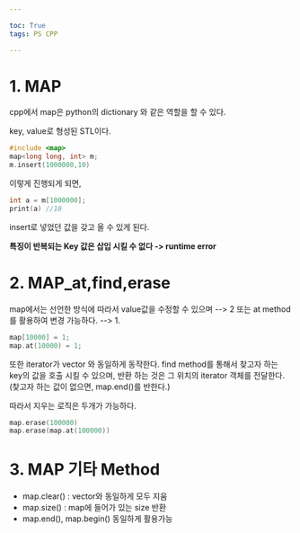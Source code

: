 ```yaml
---

toc: True
tags: PS CPP

---
```


# 1. MAP

cpp에서 map은 python의 dictionary 와 같은 역할을 할 수 있다.

key, value로 형성된 STL이다. 

```cpp
#include <map>
map<long long, int> m;
m.insert(1000000,10)
```

이렇게 진행되게 되면, 

```cpp
int a = m[1000000];
print(a) //10
```

insert로 넣었던 값을 갖고 올 수 있게 된다.

**특징이 반복되는 Key 값은 삽입 시킬 수 없다 -> runtime error**


# 2. MAP_at,find,erase

map에서는 선언한 방식에 따라서 value값을 수정할 수 있으며 --> 2
또는 at method를 활용하여 변경 가능하다. --> 1.

```cpp
map[10000] = 1;
map.at(10000) = 1;
```

또한 iterator가 vector 와 동일하게 동작한다.
find method를 통해서 찾고자 하는 key의 값을 호출 시킬 수 있으며, 
반환 하는 것은 그 위치의 iterator 객체를 전달한다.
(찾고자 하는 값이 없으면, map.end()를 반한다.)

따라서 
지우는 로직은 두개가 가능하다.

```cpp
map.erase(100000)
map.erase(map.at(100000))
```

# 3. MAP 기타 Method 
- map.clear() : vector와 동일하게 모두 지움
- map.size() : map에 들어가 있는 size 반환
- map.end(), map.begin() 동일하게 활용가능




